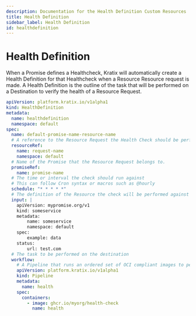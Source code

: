 ```yaml
---
description: Documentation for the Health Definition Custom Resources
title: Health Definition
sidebar_label: Health Definition
id: healthdefinition
---
```


# Health Definition

When a Promise defines a Healthcheck, Kratix will automatically create a Health Definition for that Healthcheck when a Resource Resource request is made. A Health Definition is the outline of the task that will be performed on a Destination to verify the health of a Resource Request.

```yaml
apiVersion: platform.kratix.io/v1alpha1
kind: HealthDefinition
metadata:
  name: healthdefinition
  namespace: default
spec:
  name: default-promise-name-resource-name
  # A reference to the Resource Request the Health Check should be performed against
  resourceRef:
    name: request-name
    namespace: default
  # Name of the Promise that the Resource Request belongs to.
  promiseRef:
    name: promise-name
  # The time or interval the check should run against
  # This can follow Cron syntax or macros such as @hourly
  schedule: "* * * * *"
  # The definition of the Resource the check will be performed against
  input: |
    apiVersion: mypromise.org/v1
    kind: someservice
    metadata:
        name: someservice
        namespace: default
    spec:
        example: data
    status:
        url: test.com
  # The task to be performed on the destination
  workflow:
    # A Pipeline that runs an ordered set of OCI compliant images to perform health checks
    apiVersion: platform.kratix.io/v1alpha1
    kind: Pipeline
    metadata:
      name: health
    spec:
      containers:
        - image: ghcr.io/myorg/health-check
          name: health
```
